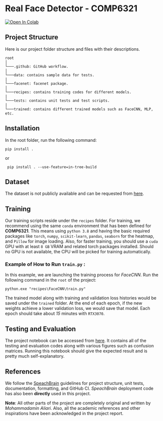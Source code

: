 # Real Face Detector - COMP6321

[![Open In Colab](https://colab.research.google.com/assets/colab-badge.svg)](https://github.com/AminAliari/facenet/blob/main/tests/notebook_real_face_detector.ipynb)

## Project Structure
Here is our project folder structure and files with their descriptions.

```
root
│
└───.github: GitHub workflow.
│
└───data: contains sample data for tests.
|
└───facenet: facenet package.
│
└───recipes: contains training codes for different models.
|
└───tests: contains unit tests and test scripts.
|
└───trained: contains different trained models such as FaceCNN, MLP, etc.
```


## Installation
In the root folder, run the following command:
```
pip install .
```
or
```
 pip install . --use-feature=in-tree-build
```

## Dataset
The dataset is not publicly available and can be requested from [here](https://github.com/EricGzq/Hybrid-Fake-Face-Dataset).

## Training

Our training scripts reside under the `recipes` folder. For training, we recommend using the same `conda` environment that has been defined for **COMP6321**. This means using `python 3.8` and having the basic required packages like `torch`, `numpy`, `scikit-learn`, `pandas`, `seaborn` for the heatmap, and `Pillow` for image loading. Also, for faster training, you should use a `cuda` GPU with at least `8 GB` VRAM and related torch packages installed. Should no GPU is not available, the CPU will be picked for training automatically.

### Example of How to Run `train.py` :
In this example, we are launching the training process for *FaceCNN*.  Run the following command in the `root` of the project:
```
python.exe "recipes\FaceCNN\train.py"
```

The trained model along with training and validation loss histories would be saved under the `trained` folder.
At the end of each epoch, if the new weights achieve a lower validation loss, we would save that model. Each epoch should take about *15* minutes with `RTX3070`. 

## Testing and Evaluation
The project notebook can be accessed from [here](https://colab.research.google.com/drive/1DtZYupCvvUbvZ6ONpu_UXX0tNtnZ1c9P?usp=sharing). It contains all of the testing and evaluation codes along with various figures such as confusion matrices.  Running this notebook should give the expected result and is pretty much self-explanatory.

## References
We follow the [SpeachBrain](https://github.com/speechbrain/speechbrain) guidelines for project structure, unit tests, documentation, formatting, and GitHub CI. *SpeachBrain* deployment code has also been **directly** used in this project.

**Note**: All other parts of the project are completely original and written by *Mohammadamin Aliari*. Also, all the academic references and other inspirations have been acknowledged in the project report.
